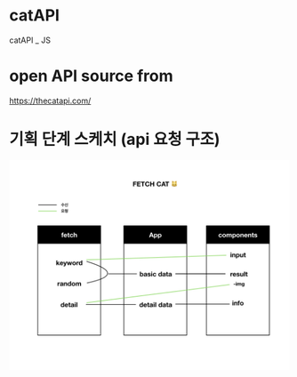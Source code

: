 # catAPI
catAPI _ JS

# open API source from 
https://thecatapi.com/

# 기획 단계 스케치 (api 요청 구조)
![alt text](https://raw.githubusercontent.com/Lee-ji-soo/catAPI/main/fetchcat.jpeg?raw=true)
